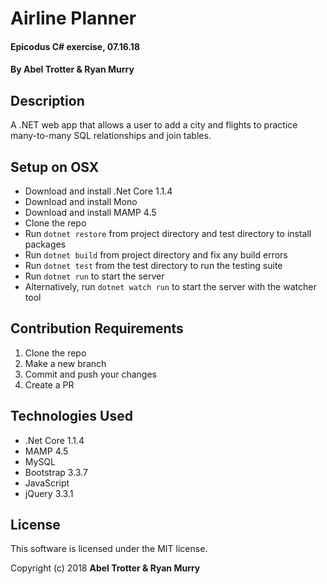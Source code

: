 # Airline Planner

#### Epicodus C# exercise, 07.16.18

#### By Abel Trotter & Ryan Murry

## Description

A .NET web app that allows a user to add a city and flights to practice many-to-many SQL relationships and join tables.

## Setup on OSX

* Download and install .Net Core 1.1.4
* Download and install Mono
* Download and install MAMP 4.5
* Clone the repo
* Run `dotnet restore` from project directory and test directory to install packages
* Run `dotnet build` from project directory and fix any build errors
* Run `dotnet test` from the test directory to run the testing suite
* Run `dotnet run` to start the server
* Alternatively, run `dotnet watch run` to start the server with the watcher tool

## Contribution Requirements

1. Clone the repo
1. Make a new branch
1. Commit and push your changes
1. Create a PR

## Technologies Used

* .Net Core 1.1.4
* MAMP 4.5
* MySQL
* Bootstrap 3.3.7
* JavaScript
* jQuery 3.3.1

## License

This software is licensed under the MIT license.

Copyright (c) 2018 **Abel Trotter & Ryan Murry**
